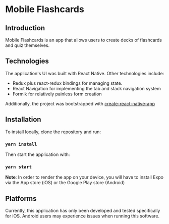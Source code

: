 # Mobile Flashcards

## Introduction

Mobile Flashcards is an app that allows users to create decks of flashcards and quiz themselves.

## Technologies

The application's UI was built with React Native. Other technologies include:

* Redux plus react-redux bindings for managing state.
* React Navigation for implementing the tab and stack navigation system
* Formik for relatively painless form creation

Additionally, the project was bootstrapped with [create-react-native-app](https://github.com/react-community/create-react-native-app)

## Installation

To install locally, clone the repository and run:

### `yarn install`

Then start the application with:

### `yarn start`

**Note**: In order to render the app on your device, you will have to install Expo via the App store (iOS) or the Google Play store (Android)

## Platforms

Currently, this application has only been developed and tested specifically for iOS. Android users may experience issues when running this software.
